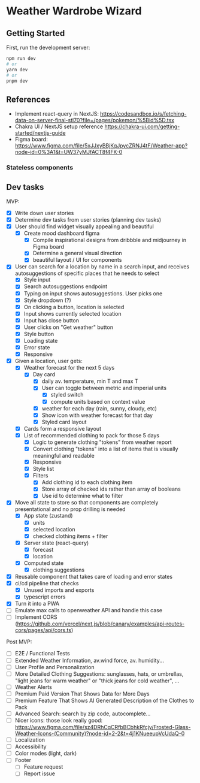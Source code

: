 # Weather Wardrobe Wizard

## Getting Started

First, run the development server:

```bash
npm run dev
# or
yarn dev
# or
pnpm dev
```

## References

- Implement react-query in NextJS: https://codesandbox.io/s/fetching-data-on-server-final-stl70?file=/pages/pokemon/%5Bid%5D.tsx
- Chakra UI / NextJS setup reference https://chakra-ui.com/getting-started/nextjs-guide
- Figma board: https://www.figma.com/file/5xJJxyBBjKqJpycZRNJ4tF/Weather-app?node-id=0%3A1&t=UW37yMJfACT8f4FK-0

### Stateless components

## Dev tasks

MVP:

- [x] Write down user stories
- [x] Determine dev tasks from user stories (planning dev tasks)
- [x] User should find widget visually appealing and beautiful
  - [x] Create mood dashboard figma
    - [x] Compile inspirational designs from dribbble and midjourney in Figma board
    - [x] Determine a general visual direction
    - [x] beautiful layout / UI for components
- [x] User can search for a location by name in a search input, and receives autosuggestions of specific places that he needs to select
  - [x] Style input
  - [x] Search autosuggestions endpoint
  - [x] Typing on input shows autosuggestions. User picks one
  - [x] Style dropdown (?)
  - [x] On clicking a button, location is selected
  - [x] Input shows currently selected location
  - [x] Input has close button
  - [x] User clicks on "Get weather" button
  - [x] Style button
  - [x] Loading state
  - [x] Error state
  - [x] Responsive
- [x] Given a location, user gets:
  - [x] Weather forecast for the next 5 days
    - [x] Day card
      - [x] daily av. temperature, min T and max T
      - [x] User can toggle between metric and imperial units
        - [x] styled switch
        - [x] compute units based on context value
      - [x] weather for each day (rain, sunny, cloudy, etc)
      - [x] Show icon with weather forecast for that day
      - [x] Styled card layout
  - [x] Cards form a responsive layout
  - [x] List of recommended clothing to pack for those 5 days
    - [x] Logic to generate clothing "tokens" from weather report
    - [x] Convert clothing "tokens" into a list of items that is visually meaningful and readable
    - [x] Responsive
    - [x] Style list
    - [x] Filters
      - [x] Add clothing id to each clothing item
      - [x] Store array of checked ids rather than array of booleans
      - [x] Use id to determine what to filter
- [x] Move all state to store so that components are completely presentational and no prop drilling is needed
  - [x] App state (zustand)
    - [x] units
    - [x] selected location
    - [x] checked clothing items + filter
  - [x] Server state (react-query)
    - [x] forecast
    - [x] location
  - [x] Computed state
    - [x] clothing suggestions
- [x] Reusable component that takes care of loading and error states
- [x] ci/cd pipeline that checks
  - [x] Unused imports and exports
  - [x] typescript errors
- [x] Turn it into a PWA
- [ ] Emulate max calls to openweather API and handle this case
- [ ] Implement CORS (https://github.com/vercel/next.js/blob/canary/examples/api-routes-cors/pages/api/cors.ts)

<!-- test pipeline -->

Post MVP:

- [ ] E2E / Functional Tests
- [ ] Extended Weather Information, av.wind force, av. humidity...
- [ ] User Profile and Personalization
- [ ] More Detailed Clothing Suggestions: sunglasses, hats, or umbrellas, "light jeans for warm weather" or "thick jeans for cold weather", ...
- [ ] Weather Alerts
- [ ] Premium Paid Version That Shows Data for More Days
- [ ] Premium Feature That Shows AI Generated Description of the Clothes to Pack
- [ ] Advanced Search: search by zip code, autocomplete...
- [ ] Nicer icons: those look really good: https://www.figma.com/file/sz4DRhCqCRfbBCbhkRfcjy/Frosted-Glass-Weather-Icons-(Community)?node-id=2-2&t=4j1KNueeupVcUdaQ-0
- [ ] Localization
- [ ] Accessibility
- [ ] Color modes (light, dark)
- [ ] Footer
  - [ ] Feature request
  - [ ] Report issue
